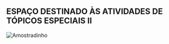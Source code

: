 ## ESPAÇO DESTINADO ÀS ATIVIDADES DE TÓPICOS ESPECIAIS II

![Amostradinho](https://dcdn.mitiendanube.com/stores/886/908/products/aa-f5ea4f3b59b719382b17203859250375-640-0.png) 
